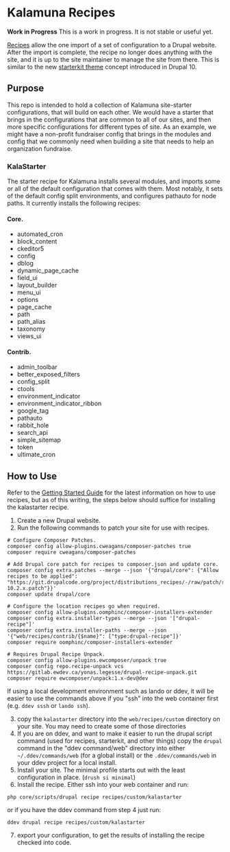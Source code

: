 # Kalamuna Recipes

**Work in Progress** This is a work in progress.  It is not stable or useful yet.

[Recipes](https://www.drupal.org/project/distributions_recipes) allow the one import of a set of configuration to a Drupal website.  After the import is complete, the recipe no longer does anything with the site, and it is up to the site maintainer to manage the site from there.  This is similar to the new [starterkit theme](https://www.drupal.org/docs/core-modules-and-themes/core-themes/starterkit-theme) concept introduced in Drupal 10.

## Purpose

This repo is intended to hold a collection of Kalamuna site-starter configurations, that will build on each other.  We would have a starter that brings in the configurations that are common to all of our sites, and then more specific configurations for different types of site.  As an example, we might have a non-profit fundraiser config that brings in the modules and config that we commonly need when building a site that needs to help an organization fundraise.

### KalaStarter
The starter recipe for Kalamuna installs several modules, and imports some or all of the default configuration that comes with them.  Most notably, it sets of the default config split environments, and configures pathauto for node paths.  It currently installs the following recipes:

  #### Core.
  - automated_cron
  - block_content
  - ckeditor5
  - config
  - dblog
  - dynamic_page_cache
  - field_ui
  - layout_builder
  - menu_ui
  - options
  - page_cache
  - path
  - path_alias
  - taxonomy
  - views_ui
  #### Contrib.
  - admin_toolbar
  - better_exposed_filters
  - config_split
  - ctools
  - environment_indicator
  - environment_indicator_ribbon
  - google_tag
  - pathauto
  - rabbit_hole
  - search_api
  - simple_sitemap
  - token
  - ultimate_cron

## How to Use

Refer to the [Getting Started Guide](https://git.drupalcode.org/project/distributions_recipes/-/blob/1.0.x/docs/getting_started.md) for the latest information on how to use recipes, but as of this writing, the steps below should suffice for installing the kalastarter recipe.

1. Create a new Drupal website.
2. Run the following commands to patch your site for use with recipes.
```
# Configure Composer Patches.
composer config allow-plugins.cweagans/composer-patches true
composer require cweagans/composer-patches

# Add Drupal core patch for recipes to composer.json and update core.
composer config extra.patches --merge --json '{"drupal/core": {"Allow recipes to be applied": "https://git.drupalcode.org/project/distributions_recipes/-/raw/patch/recipe-10.2.x.patch"}}'
composer update drupal/core

# Configure the location recipes go when required.
composer config allow-plugins.oomphinc/composer-installers-extender
composer config extra.installer-types --merge --json '["drupal-recipe"]'
composer config extra.installer-paths --merge --json '{"web/recipes/contrib/{$name}": ["type:drupal-recipe"]}'
composer require oomphinc/composer-installers-extender

# Requires Drupal Recipe Unpack.
composer config allow-plugins.ewcomposer/unpack true
composer config repo.recipe-unpack vcs https://gitlab.ewdev.ca/yonas.legesse/drupal-recipe-unpack.git
composer require ewcomposer/unpack:1.x-dev@dev
```

If using a local development environment such as lando or ddev, it will be easier to use the commands above if you "ssh" into the web container first (e.g. `ddev sssh` or `lando ssh`).

3. copy the `kalastarter` directory into the `web/recipes/custom` directory on your site.  You may need to create some of those directories
4. If you are on ddev, and want to make it easier to run the drupal script command (used for recipes, starterkit, and other things) copy the `drupal` command in the "ddev command/web" directory into either `~/.ddev/commands/web` (for a global install) or the `.ddev/commands/web` in your ddev project for a local install.
5. Install your site.  The minimal profile starts out with the least configuration in place. (`drush si minimal`)
6. Install the recipe.  Either ssh into your web container and run:

`php core/scripts/drupal recipe recipes/custom/kalastarter`

or if you have the ddev command from step 4 just run:

`ddev drupal recipe recipes/custom/kalastarter`

7. export your configuration, to get the results of installing the recipe checked into code.
